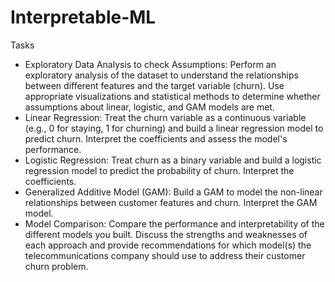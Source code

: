 # Interpretable-ML
Tasks

- Exploratory Data Analysis to check Assumptions: Perform an exploratory analysis of the dataset to understand the relationships between different features and the target variable (churn). Use appropriate visualizations and statistical methods to determine whether assumptions about linear, logistic, and GAM models are met. 
- Linear Regression: Treat the churn variable as a continuous variable (e.g., 0 for staying, 1 for churning) and build a linear regression model to predict churn. Interpret the coefficients and assess the model's performance.
- Logistic Regression: Treat churn as a binary variable and build a logistic regression model to predict the probability of churn. Interpret the coefficients.
- Generalized Additive Model (GAM): Build a GAM to model the non-linear relationships between customer features and churn. Interpret the GAM model. 
- Model Comparison: Compare the performance and interpretability of the different models you built. Discuss the strengths and weaknesses of each approach and provide recommendations for which model(s) the telecommunications company should use to address their customer churn problem.
